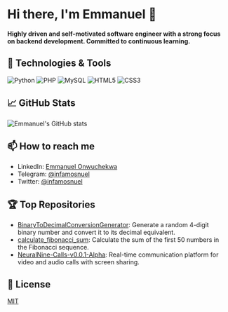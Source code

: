 # Hi there, I'm Emmanuel 👋

**Highly driven and self-motivated software engineer with a strong focus on backend development. Committed to continuous learning.**

## 🔧 Technologies & Tools
![Python](https://img.shields.io/badge/Python-3776AB?style=for-the-badge&logo=python&logoColor=white)
![PHP](https://img.shields.io/badge/PHP-777BB4?style=for-the-badge&logo=php&logoColor=white)
![MySQL](https://img.shields.io/badge/MySQL-4479A1?style=for-the-badge&logo=mysql&logoColor=white)
![HTML5](https://img.shields.io/badge/HTML5-E34F26?style=for-the-badge&logo=html5&logoColor=white)
![CSS3](https://img.shields.io/badge/CSS3-1572B6?style=for-the-badge&logo=css3&logoColor=white)

## 📈 GitHub Stats
![Emmanuel's GitHub stats](https://github-readme-stats.vercel.app/api?username=emmanuelonwuchekwa&show_icons=true&theme=radical)

## 📫 How to reach me
- LinkedIn: [Emmanuel Onwuchekwa](https://bit.ly/40Hrvkl)
- Telegram: [@infamosnuel](https://t.me/infamosnuel)
- Twitter: [@infamosnuel](https://twitter.com/infamosnuel)

## 🏆 Top Repositories
- [BinaryToDecimalConversionGenerator](https://github.com/emmanuelonwuchekwa/BinaryToDecimalConversionGenerator): Generate a random 4-digit binary number and convert it to its decimal equivalent.
- [calculate_fibonacci_sum](https://github.com/emmanuelonwuchekwa/calculate_fibonacci_sum): Calculate the sum of the first 50 numbers in the Fibonacci sequence.
- [NeuralNine-Calls-v0.0.1-Alpha](https://github.com/emmanuelonwuchekwa/NeuralNine-Calls-v0.0.1-Alpha): Real-time communication platform for video and audio calls with screen sharing.

## 📜 License
[MIT](LICENSE)


<!--
**emmanuelonwuchekwa/emmanuelonwuchekwa** is a ✨ _special_ ✨ repository because its `README.md` (this file) appears on your GitHub profile.

Here are some ideas to get you started:

- 🔭 I’m currently working on ...
- 🌱 I’m currently learning ...
- 👯 I’m looking to collaborate on ...
- 🤔 I’m looking for help with ...
- 💬 Ask me about ...
- 📫 How to reach me: ...
- 😄 Pronouns: ...
- ⚡ Fun fact: ...
-->
